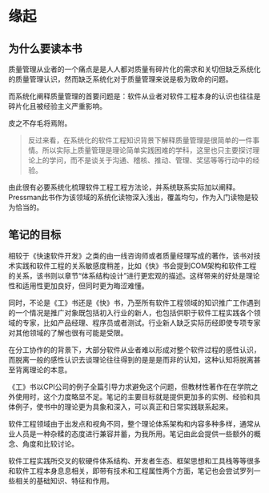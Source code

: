 # 缘起

## 为什么要读本书

质量管理从业者的一个痛点是是人人都对质量有碎片化的需求和关切但缺乏系统化的质量管理认识，然而缺乏系统化对于质量管理来说是极为致命的问题。

而系统化阐释质量管理的首要问题是：软件从业者对软件工程本身的认识也往往是碎片化且被经验主义严重影响。

皮之不存毛将焉附。

> 反过来看，在系统化的软件工程知识背景下解释质量管理是很简单的一件事情。所以实际上质量管理是理论简单实践困难的学科，这里也只主要探讨理论上的学问，而不是谈关于沟通、稽核、推动、管理、奖惩等等行动中的经验。

由此很有必要系统化梳理软件工程工程方法论，并系统联系实际加以阐释。Pressman此书作为该领域的系统化读物深入浅出，覆盖均匀，作为入门读物是较为恰当的。

## 笔记的目标

相较于《快速软件开发》之类的由一线咨询师或者质量经理写成的著作，该书对技术实践和软件工程的关系敏感度稍差，比如《快》书会提到COM架构和软件工程的关系，该书则以章节“体系结构设计”进行更宏观的描述。这样带来的好处是理论性和适用性更加良好，但同时更为晦涩难懂。

同时，不论是《工》书还是《快》书，乃至所有软件工程领域的知识推广工作遇到的一个情况是推广对象既包括初入行业的新人，也包括供职于软件工程实践各个领域的专家，比如产品经理、程序员或者测试。行业新人缺乏实际历经即使专项专家对其他领域的了解也很有可能是受限。

在分工协作的的背景下，大部分软件从业者难以形成对整个软件过程的感性认识，而脱离一般的感性认识去谈理论往往得到的是是是而非的认知，这种认知将脱离甚至背离理论的本意。

《工》书以CPI公司的例子全篇引导力求避免这个问题，但教材性著作在在学院之外使用时，这个力度略显不足。笔记的主要目标就是提供更加多的实例、经验和具体例子，使书中的理论更为具象和深入，可以真正和日常实践联系起来。

软件工程领域由于出发点和视角不同，整个理论体系架构和内容多种多样，通常从业人员是一种杂糅的态度进行兼容并蓄，为我所用。笔记由此会提供一些额外的概念、角度和比较讨论。

软件工程实践所交叉的软硬件体系结构、开发者生态、框架思想和工具栈等等很多和软件工程本身息息相关，即带有技术和工程属性两个方面，笔记也会尝试罗列一些相关的基础知识、特征和作用。

